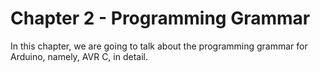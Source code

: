 # Chapter 2 - Programming Grammar

In this chapter, we are going to talk about the programming grammar for Arduino, namely, AVR C, in detail.